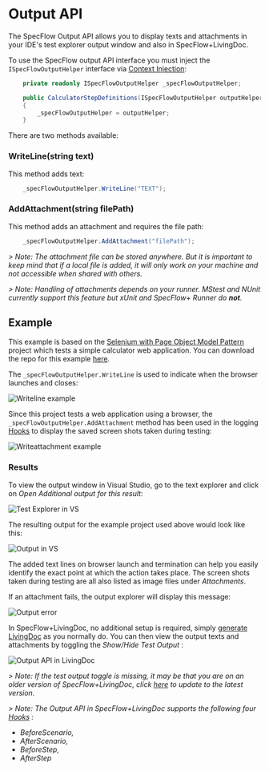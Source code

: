 # Output API

The SpecFlow Output API allows you to display texts and attachments in your IDE's test explorer output window and also in SpecFlow+LivingDoc.

To use the SpecFlow output API interface you must inject the `ISpecFlowOutputHelper` interface via [Context Injection](../Bindings/Context-Injection.md):

```csharp
    private readonly ISpecFlowOutputHelper _specFlowOutputHelper;

    public CalculatorStepDefinitions(ISpecFlowOutputHelper outputHelper)
    {
        _specFlowOutputHelper = outputHelper;
    }
```

There are two methods available:

### WriteLine(string text)

This method adds text:

```csharp
    _specFlowOutputHelper.WriteLine("TEXT");
```

### AddAttachment(string filePath)

This method adds an attachment and requires the file path:

```csharp
    _specFlowOutputHelper.AddAttachment("filePath");
```

*> Note: The attachment file can be stored anywhere. But it is important to keep mind that if a local file is added, it will only work on your machine and not accessible when shared with others.*

*> Note: Handling of attachments depends on your runner. MStest and NUnit currently support this feature but xUnit and SpecFlow+ Runner do **not**.*

## Example

This example is based on the [Selenium with Page Object Model Pattern](../ui-automation/Selenium-with-Page-Object-Pattern.md) project which tests a simple calculator web application. You can download the repo for this example [here](https://github.com/SpecFlowOSS/SpecFlow-Examples/tree/master/OutputAPI).

The `_specFlowOutputHelper.WriteLine` is used to indicate when the browser launches and closes:

![Writeline example](../_static/images/writeline.png)

Since this project tests a web application using a browser, the `_specFlowOutputHelper.AddAttachment` method has been used in the logging [Hooks](../Bindings/Hooks.md) to display the saved screen shots taken during testing:

![Writeattachment example](../_static/images/writeattachment.png)

### Results

To view the output window in Visual Studio, go to the text explorer and click on *Open Additional output for this result*:

![Test Explorer in VS](../_static/images/explorervs.png)

The resulting output for the example project used above would look like this:

![Output in VS](../_static/images/output.png)

The added text lines on browser launch and termination can help you easily identify the exact point at which the action takes place. The screen shots taken during testing are all also listed as image files under *Attachments*.

If an attachment fails, the output explorer will display this message:

![Output error](../_static/images/outputerror.png)

In SpecFlow+LivingDoc, no additional setup is required, simply [generate LivingDoc](https://docs.specflow.org/projects/specflow-livingdoc/en/latest/LivingDocGenerator/Using-the-command-line-tool.html) as you normally do. You can then view the output texts and attachments by toggling the *Show/Hide Test Output* :

![Output API in LivingDoc](../_static/images/livingdoc.png)

*> Note: If the test output toggle is missing, it may be that you are on an older version of SpecFlow+LivingDoc, click [here](https://docs.specflow.org/projects/specflow-livingdoc/en/latest/LivingDocGenerator/Installing-the-command-line-tool.html) to update to the latest version.*

*> Note: The Output API in SpecFlow+LivingDoc supports the following four [Hooks](../Bindings/Hooks.md) :*

- *BeforeScenario,*
- *AfterScenario,*
- *BeforeStep,*
- *AfterStep*
